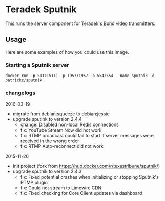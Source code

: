 Teradek Sputnik
===============
This runs the server component for Teradek's Bond video transmitters.

Usage
-----
Here are some examples of how you could use this image.

### Starting a Sputnik server
	docker run -p 5111:5111 -p 1957:1957 -p 554:554 --name sputnik -d patrickz/sputnik


### changelogs
2016-03-19
 - migrate from debian:squeeze to debian:jessie
 - upgrade sputink to version 2.4.4
   - change: Disabled non-local Redis connections
   - fix: YouTube Stream Now did not work
   - fix: RTMP broadcast could fail to start if server messages were received in the wrong order
   - fix: RTMP Auto-reconnect did not work


2015-11-20
 - Init project (fork from https://hub.docker.com/r/texastribune/sputnik/)
 - upgrade sputnik to version 2.4.3
   - fix: Fixed potential crashes when initializing or stopping Sputnik's RTMP plugin
   - fix: Could not stream to Limewire CDN
   - fix: Fixed checking for Core Client updates via dashboard

